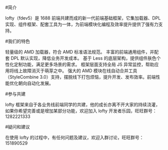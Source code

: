 #简介

lofty（fdev5）是 1688 前端共建而成的新一代前端基础框架，它集加载器、DPL 实现、组件框架、配套工具为一体，为前端模块化编程及效率提升提供了强有力支持。

#我们的特色

轻量级的 AMD 加载器，符合 AMD 标准语法规范。
丰富的前端通用组件，并配套 DPL 默认实现，降低业务开发成本。
基于 Less 的底层架构，提供组件肤色个性化定制功能，满足更多场景的需求。
框架层面支持全局 JS 异常监控，帮助应用将线上故障消灭于萌芽之中。
强大的 AMD 模块在线自动合并工具（StyleCombine 3.0）支持，摆脱线下打包烦恼，提升开发、发布效率。前端性能优化朝向自动化发展。

#参与共建

lofty 框架来自于各业务线前端同学的共建，他的成长亦离不开大家的持续浇灌，如果你希望完善或是增加某部分功能，欢迎加入 lofty 开发者乐园，旺旺群号：1282221333 

#疑问和建议

在使用 lofty 的过程中，有任何问题及建议，欢迎入群讨论，旺旺群号：151890529  
